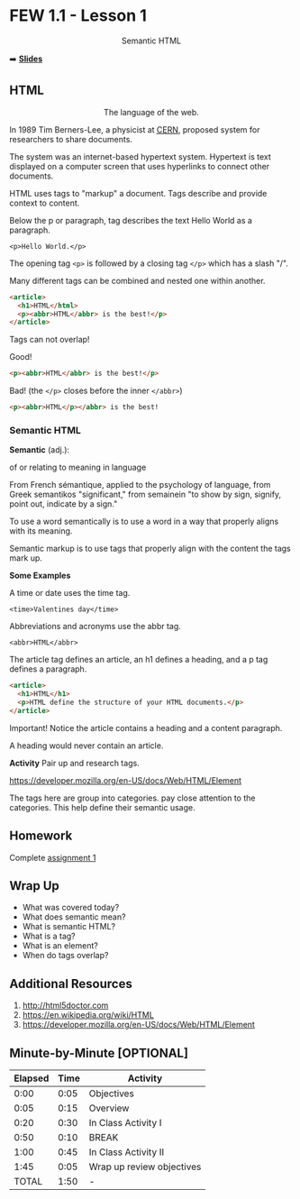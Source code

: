 <!-- .slide: data-background="./Images/header.svg" data-background-repeat="none" data-background-size="40% 40%" data-background-position="center 10%" class="header" -->
# FEW 1.1 - Lesson 1 

<div style="text-align:center">Semantic HTML</div>

<!-- Put a link to the slides so that students can find them -->

➡️ [**Slides**](/Syllabus-Template/Slides/lesson1.html ':ignore')

<!-- > -->

## HTML

<div style="text-align:center">The language of the web.</div>

<!-- > -->

In 1989 Tim Berners-Lee, a physicist at <a href="/wiki/CERN" title=""><abbr title="European Organization for Nuclear Research">CERN</abbr></a>, proposed system for researchers to share documents. 

<!-- > -->

The system was an internet-based hypertext system. Hypertext is text displayed on a computer screen that uses hyperlinks to connect other documents. 

<!-- > -->

HTML uses tags to "markup" a document. Tags describe and provide context to content. 

Below the p or paragraph, tag describes the text Hello World as a paragraph. 

`<p>Hello World.</p>`

<!-- > -->

The opening tag `<p>` is followed by a closing tag `</p>` which has a slash "/".

<!-- > -->

Many different tags can be combined and nested one within another. 

```HTML
<article>
  <h1>HTML</html>
  <p><abbr>HTML</abbr> is the best!</p>
</article>
```

<!-- > -->

Tags can not overlap!

Good!

```HTML
<p><abbr>HTML</abbr> is the best!</p>
```

Bad! (the `</p>` closes before the inner `</abbr>`)
```HTML
<p><abbr>HTML</p></abbr> is the best!
```

<!-- > -->

### Semantic HTML

<!-- > -->

**Semantic** (adj.):

of or relating to meaning in language

<!-- > -->

From French sémantique, applied to the psychology of language, from Greek semantikos "significant," from semainein "to show by sign, signify, point out, indicate by a sign."

<!-- > -->

To use a word semantically is to use a word in a way that properly aligns with its meaning. 

<!-- > -->

Semantic markup is to use tags that properly align with the content the tags mark up.

<!-- > -->

**Some Examples**

A time or date uses the time tag.

`<time>Valentines day</time>`

Abbreviations and acronyms use the abbr tag.

`<abbr>HTML</abbr>`

<!-- > -->

The article tag defines an article, an h1 defines a heading, and a p tag defines a paragraph.

```HTML
<article>
  <h1>HTML</h1>
  <p>HTML define the structure of your HTML documents.</p>
</article>
```

Important! Notice the article contains a heading and a content paragraph.

A heading would never contain an article.

<!-- > -->

**Activity** Pair up and research tags. 

https://developer.mozilla.org/en-US/docs/Web/HTML/Element

The tags here are group into categories. pay close attention to the categories. This help define their semantic usage. 

<!-- > -->

## Homework 

Complete [assignment 1](../assignments/assignment-01.md)

<!-- > -->

## Wrap Up 

- What was covered today? 
- What does semantic mean? 
- What is semantic HTML?
- What is a tag? 
- What is an element?
- When do tags overlap? 

<!-- > -->

## Additional Resources

1. http://html5doctor.com
1. https://en.wikipedia.org/wiki/HTML
1. https://developer.mozilla.org/en-US/docs/Web/HTML/Element

<!-- > -->

## Minute-by-Minute [OPTIONAL]

| **Elapsed** | **Time**  | **Activity**              |
| ----------- | --------- | ------------------------- |
| 0:00        | 0:05      | Objectives                |
| 0:05        | 0:15      | Overview                  |
| 0:20        | 0:30      | In Class Activity I       |
| 0:50        | 0:10      | BREAK                     |
| 1:00        | 0:45      | In Class Activity II      |
| 1:45        | 0:05      | Wrap up review objectives |
| TOTAL       | 1:50      | -                         |

